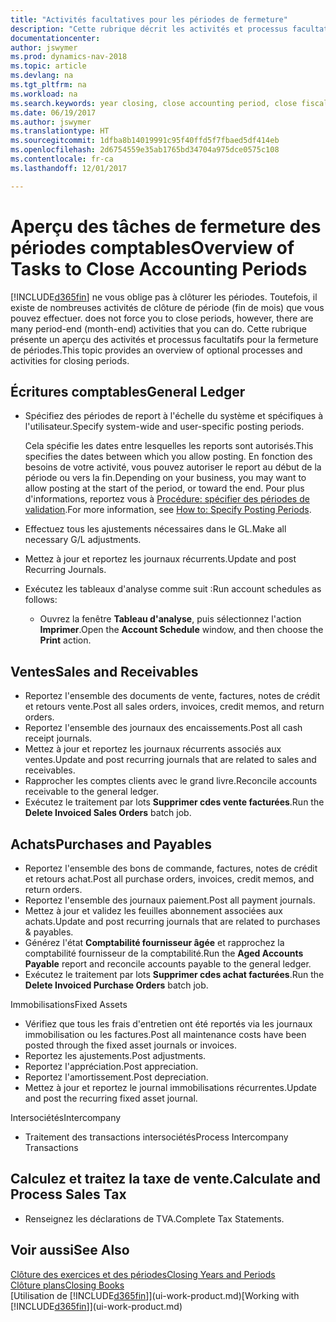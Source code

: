 ```yaml
---
title: "Activités facultatives pour les périodes de fermeture"
description: "Cette rubrique décrit les activités et processus facultatifs pour fermer des périodes comptables dans Dynamics NAV."
documentationcenter: 
author: jswymer
ms.prod: dynamics-nav-2018
ms.topic: article
ms.devlang: na
ms.tgt_pltfrm: na
ms.workload: na
ms.search.keywords: year closing, close accounting period, close fiscal year, aging, creditor payments, vendor payments
ms.date: 06/19/2017
ms.author: jswymer
ms.translationtype: HT
ms.sourcegitcommit: 1dfba8b14019991c95f40ffd5f7fbaed5df414eb
ms.openlocfilehash: 2d6754559e35ab1765bd34704a975dce0575c108
ms.contentlocale: fr-ca
ms.lasthandoff: 12/01/2017

---
```

# <a name="overview-of-tasks-to-close-accounting-periods"></a><span data-ttu-id="5081c-103">Aperçu des tâches de fermeture des périodes comptables</span><span class="sxs-lookup"><span data-stu-id="5081c-103">Overview of Tasks to Close Accounting Periods</span></span>
[!INCLUDE[d365fin](includes/d365fin_md.md)]<span data-ttu-id="5081c-104"> ne vous oblige pas à clôturer les périodes. Toutefois, il existe de nombreuses activités de clôture de période (fin de mois) que vous pouvez effectuer.</span><span class="sxs-lookup"><span data-stu-id="5081c-104"> does not force you to close periods, however, there are many period-end (month-end) activities that you can do.</span></span> <span data-ttu-id="5081c-105">Cette rubrique présente un aperçu des activités et processus facultatifs pour la fermeture de périodes.</span><span class="sxs-lookup"><span data-stu-id="5081c-105">This topic provides an overview of optional processes and activities for closing periods.</span></span>  

## <a name="general-ledger"></a><span data-ttu-id="5081c-106">Écritures comptables</span><span class="sxs-lookup"><span data-stu-id="5081c-106">General Ledger</span></span>
* <span data-ttu-id="5081c-107">Spécifiez des périodes de report à l'échelle du système et spécifiques à l'utilisateur.</span><span class="sxs-lookup"><span data-stu-id="5081c-107">Specify system-wide and user-specific posting periods.</span></span>  

    <span data-ttu-id="5081c-108">Cela spécifie les dates entre lesquelles les reports sont autorisés.</span><span class="sxs-lookup"><span data-stu-id="5081c-108">This specifies the dates between which you allow posting.</span></span> <span data-ttu-id="5081c-109">En fonction des besoins de votre activité, vous pouvez autoriser le report au début de la période ou vers la fin.</span><span class="sxs-lookup"><span data-stu-id="5081c-109">Depending on your business, you may want to allow posting at the start of the period, or toward the end.</span></span> <span data-ttu-id="5081c-110">Pour plus d'informations, reportez vous à [Procédure: spécifier des périodes de validation](finance-how-specify-posting-periods.md).</span><span class="sxs-lookup"><span data-stu-id="5081c-110">For more information, see [How to: Specify Posting Periods](finance-how-specify-posting-periods.md).</span></span>  
* <span data-ttu-id="5081c-111">Effectuez tous les ajustements nécessaires dans le GL.</span><span class="sxs-lookup"><span data-stu-id="5081c-111">Make all necessary G/L adjustments.</span></span>  
* <span data-ttu-id="5081c-112">Mettez à jour et reportez les journaux récurrents.</span><span class="sxs-lookup"><span data-stu-id="5081c-112">Update and post Recurring Journals.</span></span>  
  <!--* Process Consolidations-->
* <span data-ttu-id="5081c-113">Exécutez les tableaux d'analyse comme suit :</span><span class="sxs-lookup"><span data-stu-id="5081c-113">Run account schedules as follows:</span></span>  
  * <span data-ttu-id="5081c-114">Ouvrez la fenêtre **Tableau d'analyse**, puis sélectionnez l'action **Imprimer**.</span><span class="sxs-lookup"><span data-stu-id="5081c-114">Open the **Account Schedule** window, and then choose the **Print** action.</span></span>  

## <a name="sales-and-receivables"></a><span data-ttu-id="5081c-115">Ventes</span><span class="sxs-lookup"><span data-stu-id="5081c-115">Sales and Receivables</span></span>
* <span data-ttu-id="5081c-116">Reportez l'ensemble des documents de vente, factures, notes de crédit et retours vente.</span><span class="sxs-lookup"><span data-stu-id="5081c-116">Post all sales orders, invoices, credit memos, and return orders.</span></span>  
* <span data-ttu-id="5081c-117">Reportez l'ensemble des journaux des encaissements.</span><span class="sxs-lookup"><span data-stu-id="5081c-117">Post all cash receipt journals.</span></span>  
* <span data-ttu-id="5081c-118">Mettez à jour et reportez les journaux récurrents associés aux ventes.</span><span class="sxs-lookup"><span data-stu-id="5081c-118">Update and post recurring journals that are related to sales and receivables.</span></span>  
* <span data-ttu-id="5081c-119">Rapprocher les comptes clients avec le grand livre.</span><span class="sxs-lookup"><span data-stu-id="5081c-119">Reconcile accounts receivable to the general ledger.</span></span>  
* <span data-ttu-id="5081c-120">Exécutez le traitement par lots **Supprimer cdes vente facturées**.</span><span class="sxs-lookup"><span data-stu-id="5081c-120">Run the **Delete Invoiced Sales Orders** batch job.</span></span>  

## <a name="purchases-and-payables"></a><span data-ttu-id="5081c-121">Achats</span><span class="sxs-lookup"><span data-stu-id="5081c-121">Purchases and Payables</span></span>
* <span data-ttu-id="5081c-122">Reportez l'ensemble des bons de commande, factures, notes de crédit et retours achat.</span><span class="sxs-lookup"><span data-stu-id="5081c-122">Post all purchase orders, invoices, credit memos, and return orders.</span></span>  
* <span data-ttu-id="5081c-123">Reportez l'ensemble des journaux paiement.</span><span class="sxs-lookup"><span data-stu-id="5081c-123">Post all payment journals.</span></span>  
* <span data-ttu-id="5081c-124">Mettez à jour et validez les feuilles abonnement associées aux achats.</span><span class="sxs-lookup"><span data-stu-id="5081c-124">Update and post recurring journals that are related to purchases & payables.</span></span>  
* <span data-ttu-id="5081c-125">Générez l'état **Comptabilité fournisseur âgée** et rapprochez la comptabilité fournisseur de la comptabilité.</span><span class="sxs-lookup"><span data-stu-id="5081c-125">Run the **Aged Accounts Payable** report and reconcile accounts payable to the general ledger.</span></span>  
* <span data-ttu-id="5081c-126">Exécutez le traitement par lots **Supprimer cdes achat facturées**.</span><span class="sxs-lookup"><span data-stu-id="5081c-126">Run the **Delete Invoiced Purchase Orders** batch job.</span></span>  

<span data-ttu-id="5081c-127">Immobilisations</span><span class="sxs-lookup"><span data-stu-id="5081c-127">Fixed Assets</span></span>
* <span data-ttu-id="5081c-128">Vérifiez que tous les frais d'entretien ont été reportés via les journaux immobilisation ou les factures.</span><span class="sxs-lookup"><span data-stu-id="5081c-128">Post all maintenance costs have been posted through the fixed asset journals or invoices.</span></span>
* <span data-ttu-id="5081c-129">Reportez les ajustements.</span><span class="sxs-lookup"><span data-stu-id="5081c-129">Post adjustments.</span></span>
* <span data-ttu-id="5081c-130">Reportez l'appréciation.</span><span class="sxs-lookup"><span data-stu-id="5081c-130">Post appreciation.</span></span>
* <span data-ttu-id="5081c-131">Reportez l'amortissement.</span><span class="sxs-lookup"><span data-stu-id="5081c-131">Post depreciation.</span></span>
* <span data-ttu-id="5081c-132">Mettez à jour et reportez le journal immobilisations récurrentes.</span><span class="sxs-lookup"><span data-stu-id="5081c-132">Update and post the recurring fixed asset journal.</span></span>

<span data-ttu-id="5081c-133">Intersociétés</span><span class="sxs-lookup"><span data-stu-id="5081c-133">Intercompany</span></span>
* <span data-ttu-id="5081c-134">Traitement des transactions intersociétés</span><span class="sxs-lookup"><span data-stu-id="5081c-134">Process Intercompany Transactions</span></span>

## <a name="calculate-and-process-sales-tax"></a><span data-ttu-id="5081c-135">Calculez et traitez la taxe de vente.</span><span class="sxs-lookup"><span data-stu-id="5081c-135">Calculate and Process Sales Tax</span></span>
* <span data-ttu-id="5081c-136">Renseignez les déclarations de TVA.</span><span class="sxs-lookup"><span data-stu-id="5081c-136">Complete Tax Statements.</span></span>  

## <a name="see-also"></a><span data-ttu-id="5081c-137">Voir aussi</span><span class="sxs-lookup"><span data-stu-id="5081c-137">See Also</span></span>
[<span data-ttu-id="5081c-138">Clôture des exercices et des périodes</span><span class="sxs-lookup"><span data-stu-id="5081c-138">Closing Years and Periods</span></span>](year-close-years-periods.md)  
[<span data-ttu-id="5081c-139">Clôture plans</span><span class="sxs-lookup"><span data-stu-id="5081c-139">Closing Books</span></span>](year-close-books.md)  
<span data-ttu-id="5081c-140">[Utilisation de [!INCLUDE[d365fin](includes/d365fin_md.md)]](ui-work-product.md)</span><span class="sxs-lookup"><span data-stu-id="5081c-140">[Working with [!INCLUDE[d365fin](includes/d365fin_md.md)]](ui-work-product.md)</span></span>

